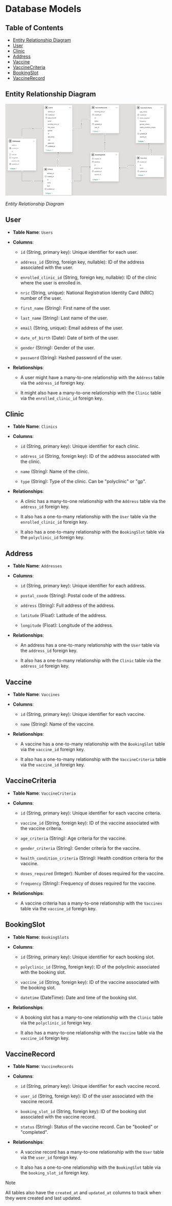 # Database Models

## Table of Contents

- [Entity Relationship Diagram](#entity-relationship-diagram)
- [User](#user)
- [Clinic](#clinic)
- [Address](#address)
- [Vaccine](#vaccine)
- [VaccineCriteria](#vaccinecriteria)
- [BookingSlot](#booking-slot)
- [VaccineRecord](#vaccine-record)

## Entity Relationship Diagram <a id="entity-relationship-diagram"></a>

![Entity Relationship Diagram](../media/erd.png)

_Entity Relationship Diagram_

## User <a id="user"></a>

- **Table Name**: `Users`

- **Columns**:

  - `id` (String, primary key): Unique identifier for each user.

  - `address_id` (String, foreign key, nullable): ID of the address associated with the user.

  - `enrolled_clinic_id` (String, foreign key, nullable): ID of the clinic where the user is enrolled in.

  - `nric` (String, unique): National Registration Identity Card (NRIC) number of the user.

  - `first_name` (String): First name of the user.

  - `last_name` (String): Last name of the user.

  - `email` (String, unique): Email address of the user.

  - `date_of_birth` (Date): Date of birth of the user.

  - `gender` (String): Gender of the user.

  - `password` (String): Hashed password of the user.

- **Relationships**:

  - A user might have a many-to-one relationship with the `Address` table via the `address_id` foreign key.

  - It might also have a many-to-one relationship with the `Clinic` table via the `enrolled_clinic_id` foreign key.

## Clinic <a id="clinic"></a>

- **Table Name**: `Clinics`

- **Columns**:

  - `id` (String, primary key): Unique identifier for each clinic.

  - `address_id` (String, foreign key): ID of the address associated with the clinic.

  - `name` (String): Name of the clinic.

  - `type` (String): Type of the clinic. Can be "polyclinic" or "gp".

- **Relationships**:

  - A clinic has a many-to-one relationship with the `Address` table via the `address_id` foreign key.

  - It also has a one-to-many relationship with the `User` table via the `enrolled_clinic_id` foreign key.

  - It also has a one-to-many relationship with the `BookingSlot` table via the `polyclinic_id` foreign key.

## Address <a id="address"></a>

- **Table Name**: `Addresses`

- **Columns**:

  - `id` (String, primary key): Unique identifier for each address.

  - `postal_coode` (String): Postal code of the address.

  - `address` (String): Full address of the address.

  - `latitude` (Float): Latitude of the address.

  - `longitude` (Float): Longitude of the address.

- **Relationships**:

  - An address has a one-to-many relationship with the `User` table via the `address_id` foreign key.

  - It also has a one-to-many relationship with the `Clinic` table via the `address_id` foreign key.

## Vaccine <a id="vaccine"></a>

- **Table Name**: `Vaccines`

- **Columns**:

  - `id` (String, primary key): Unique identifier for each vaccine.

  - `name` (String): Name of the vaccine.

- **Relationships**:

  - A vaccine has a one-to-many relationship with the `BookingSlot` table via the `vaccine_id` foreign key.

  - It also has a one-to-many relationship with the `VaccineCriteria` table via the `vaccine_id` foreign key.

## VaccineCriteria <a id="vaccinecriteria"></a>

- **Table Name**: `VaccineCriteria`

- **Columns**:

  - `id` (String, primary key): Unique identifier for each vaccine criteria.

  - `vaccine_id` (String, foreign key): ID of the vaccine associated with the vaccine criteria.

  - `age_criteria` (String): Age criteria for the vaccine.

  - `gender_criteria` (String): Gender criteria for the vaccine.

  - `health_condition_criteria` (String): Health condition criteria for the vaccine.

  - `doses_required` (Integer): Number of doses required for the vaccine.

  - `frequency` (String): Frequency of doses required for the vaccine.

- **Relationships**:

  - A vaccine criteria has a many-to-one relationship with the `Vaccines` table via the `vaccine_id` foreign key.

## BookingSlot <a id="booking-slot"></a>

- **Table Name**: `BookingSlots`

- **Columns**:

  - `id` (String, primary key): Unique identifier for each booking slot.

  - `polyclinic_id` (String, foreign key): ID of the polyclinic associated with the booking slot.

  - `vaccine_id` (String, foreign key): ID of the vaccine associated with the booking slot.

  - `datetime` (DateTime): Date and time of the booking slot.

- **Relationships**:

  - A booking slot has a many-to-one relationship with the `Clinic` table via the `polyclinic_id` foreign key.

  - It also has a many-to-one relationship with the `Vaccine` table via the `vaccine_id` foreign key.

## VaccineRecord <a id="vaccine-record"></a>

- **Table Name**: `VaccineRecords`

- **Columns**:

  - `id` (String, primary key): Unique identifier for each vaccine record.

  - `user_id` (String, foreign key): ID of the user associated with the vaccine record.

  - `booking_slot_id` (String, foreign key): ID of the booking slot associated with the vaccine record.

  - `status` (String): Status of the vaccine record. Can be "booked" or "completed".

- **Relationships**:

  - A vaccine record has a many-to-one relationship with the `User` table via the `user_id` foreign key.

  - It also has a one-to-one relationship with the `BookingSlot` table via the `booking_slot_id` foreign key.

> [!NOTE]
> All tables also have the `created_at` and `updated_at` columns to track when they were created and last updated.
